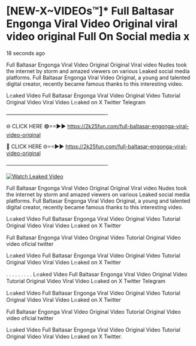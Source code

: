 # [NEW-X~VIDEOs™]* Full Baltasar Engonga Viral Video Original viral video original Full On Social media x

18 seconds ago

Full Baltasar Engonga Viral Video Original Original Viral video Nudes took the internet by storm and amazed viewers on various Leaked social media platforms. Full Baltasar Engonga Viral Video Original, a young and talented digital creator, recently became famous thanks to this interesting video.

L𝚎aked Video Full Baltasar Engonga Viral Video Original Video Tutorial Original Video Viral Video L𝚎aked on X Twitter Telegram

———————————————————-

🌐 CLICK HERE 🟢==►► https://2k25fun.com/full-baltasar-engonga-viral-video-original

🔴 CLICK HERE 🌐==►► https://2k25fun.com/full-baltasar-engonga-viral-video-original

———————————————————-

[![Watch Leaked Video](https://miro.medium.com/v2/resize:fit:828/format:webp/1*cilzJN44JGOrTw9NJCrNHA.gif "Watch Leaked Video")](https://2k25fun.com/full-baltasar-engonga-viral-video-original)

Full Baltasar Engonga Viral Video Original Original Viral video Nudes took the internet by storm and amazed viewers on various Leaked social media platforms. Full Baltasar Engonga Viral Video Original, a young and talented digital creator, recently became famous thanks to this interesting video.

L𝚎aked Video Full Baltasar Engonga Viral Video Original Video Tutorial Original Video Viral Video L𝚎aked on X Twitter

Full Baltasar Engonga Viral Video Original Video Tutorial Original Video video oficial twitter

L𝚎aked Video Full Baltasar Engonga Viral Video Original Video Tutorial Original Video Viral Video L𝚎aked on X Twitter

. . . . . . . . . L𝚎aked Video Full Baltasar Engonga Viral Video Original Video Tutorial Original Video Viral Video L𝚎aked on X Twitter Telegram

L𝚎aked Video Full Baltasar Engonga Viral Video Original Video Tutorial Original Video Viral Video L𝚎aked on X Twitter

Full Baltasar Engonga Viral Video Original Video Tutorial Original Video video oficial twitter

L𝚎aked Video Full Baltasar Engonga Viral Video Original Video Tutorial Original Video Viral Video L𝚎aked on X Twitter.